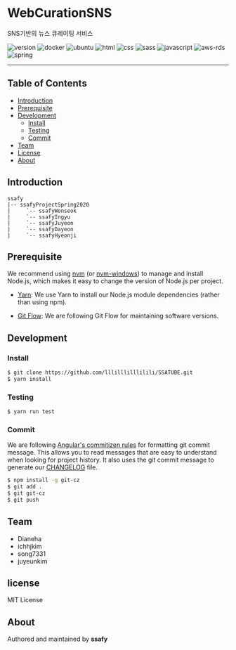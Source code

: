 # WebCurationSNS
SNS기반의 뉴스 큐레이팅 서비스

![version](https://img.shields.io/badge/version-0.0.1-orange?)
![docker](https://img.shields.io/badge/docker-19.03.5-blue?logo=Docker)
![ubuntu](https://img.shields.io/badge/ubuntu-19.04-yellow?logo=ubuntu)
![html](https://img.shields.io/badge/html-html5-red?logo=html5)
![css](https://img.shields.io/badge/css-css3-red?logo=css3)
![sass](https://img.shields.io/badge/sass-1.23.0-red?logo=sass)
![javascript](https://img.shields.io/badge/javascript-es6-yellowgreen?logo=javascript)
![aws-rds](https://img.shields.io/badge/aws%20-rds-ff69b4?logo=Amazon)
![spring](https://img.shields.io/badge/spring-5.2.2-green?logo=spring)

---

## Table of Contents

- [Introduction](#introduction)
- [Prerequisite](#prerequisite)
- [Development](#development)
  - [Install](#install)
  - [Testing](#testing)
  - [Commit](#commit)
- [Team](#team)
- [License](#license)
- [About](#about)
## Introduction

```
ssafy
|-- ssafyProjectSpring2020
|     `-- ssafyWonseok
|     `-- ssafyIngyu
|     `-- ssafyJuyeon
|     `-- ssafyDayeon
|     `-- ssafyHyeonji
```

## Prerequisite

We recommend using [nvm](https://github.com/creationix/nvm) (or [nvm-windows](https://github.com/coreybutler/nvm-windows)) to manage and install Node.js, which makes it easy to change the version of Node.js per project.

- [Yarn](https://yarnpkg.com): We use Yarn to install our Node.js module dependencies (rather than using npm).

- [Git Flow](https://github.com/nvie/gitflow/wiki/Installation): We are following Git Flow for maintaining software versions.

## Development

### Install

```bash
$ git clone https://github.com/lllilllilllilili/SSATUBE.git
$ yarn install
```
### Testing

```bash
$ yarn run test
```
### Commit

We are following [Angular's commitizen rules](https://github.com/angular/angular.js/blob/master/DEVELOPERS.md#-git-commit-guidelines) for formatting git commit message. This allows you to read messages that are easy to understand when looking for project history. It also uses the git commit message to generate our [CHANGELOG](/CHANGELOG.md) file.
```bash
$ npm install -g git-cz
$ git add .
$ git git-cz
$ git push
```
## Team
- Dianeha
- ichhjkim
- song7331
- juyeunkim

## license
MIT License

## About

Authored and maintained by **ssafy**

